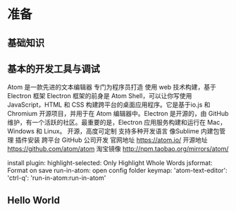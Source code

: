 # 准备

## 基础知识

## 基本的开发工具与调试
Atom 是一款先进的文本编辑器 专门为程序员打造
使用 web 技术构建，基于 Electron 框架
Electron 框架的前身是 Atom Shell，可以让你写使用 JavaScript，HTML 和 CSS 构建跨平台的桌面应用程序。它是基于io.js 和 Chromium 开源项目，并用于在 Atom 编辑器中。Electron 是开源的，由 GitHub 维护，有一个活跃的社区。最重要的是，Electron 应用服务构建和运行在 Mac，Windows 和 Linux。
开源，高度可定制
支持多种开发语言
像Sublime
内建包管理 插件安装
跨平台
GitHub 公司开发
官网地址 https://atom.io/
开源地址 https://github.com/atom/atom
淘宝镜像 http://npm.taobao.org/mirrors/atom/

install plugin:
highlight-selected: Only Highlight Whole Words
jsformat: Format on save
run-in-atom:
open config folder
keymap:
'atom-text-editor':
  'ctrl-q': 'run-in-atom:run-in-atom'

## Hello World
